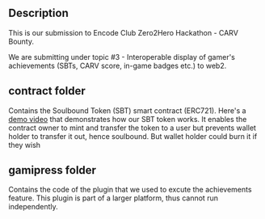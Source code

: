 ## Description
This is our submission to Encode Club Zero2Hero Hackathon - CARV Bounty.

We are submitting under topic #3 - Interoperable display of gamer's achievements (SBTs, CARV score, in-game badges etc.) to web2.
 
## contract folder
Contains the Soulbound Token (SBT) smart contract (ERC721). Here's a [demo video](https://youtu.be/PZKISqQGbVQ) that demonstrates how our SBT token works. It enables the contract owner to mint and transfer the token to a user but prevents wallet holder to transfer it out, hence soulbound. But wallet holder could burn it if they wish

## gamipress folder
Contains the code of the plugin that we used to excute the achievements feature. This plugin is part of a larger platform, thus cannot run independently. 
